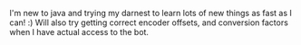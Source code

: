 I'm new to java and trying my darnest to learn lots of new things as fast as I can! :)
Will also try getting correct encoder offsets, and conversion factors when I have actual access to the bot.
